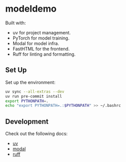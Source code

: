 # modeldemo

Built with:

- uv for project management.
- PyTorch for model training.
- Modal for model infra.
- FastHTML for the frontend.
- Ruff for linting and formatting.

## Set Up

Set up the environment:

```bash
uv sync --all-extras --dev
uv run pre-commit install
export PYTHONPATH=.
echo "export PYTHONPATH=.:$PYTHONPATH" >> ~/.bashrc
```

## Development

Check out the following docs:

- [uv](https://docs.astral.sh/uv/getting-started/features/#projects)
- [modal](https://modal.com/docs)
- [ruff](https://docs.astral.sh/ruff/tutorial/)
